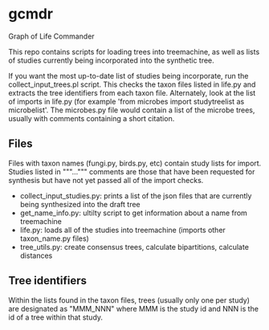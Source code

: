 gcmdr
=====

Graph of Life Commander

This repo contains scripts for loading trees into treemachine, as well as lists of studies currently being incorporated into the synthetic tree. 

If you want the most up-to-date list of studies being incorporate, run the collect\_input\_trees.pl script. This checks the taxon files listed in life.py and extracts the tree identifiers from each taxon file. Alternately, look at the list of imports in life.py (for example 'from microbes import studytreelist as microbelist'. The microbes.py file would contain a list of the microbe trees, usually with comments containing a short citation. 

Files
-----

Files with taxon names (fungi.py, birds.py, etc) contain study lists for import. Studies listed in """…""" comments are those that have been requested for synthesis but have not yet passed all of the import checks.

* collect\_input\_studies.py: prints a list of the json files that are currently being synthesized into the draft tree
* get\_name\_info.py: ultilty script to get information about a name from treemachine
* life.py: loads all of the studies into treemachine (imports other taxon_name.py files)
* tree\_utils.py: create consensus trees, calculate bipartitions, calculate distances

Tree identifiers
----------------

Within the lists found in the taxon files, trees (usually only one per study) are designated as "MMM_NNN" where MMM is the study id and NNN is the id of a tree within that study.
